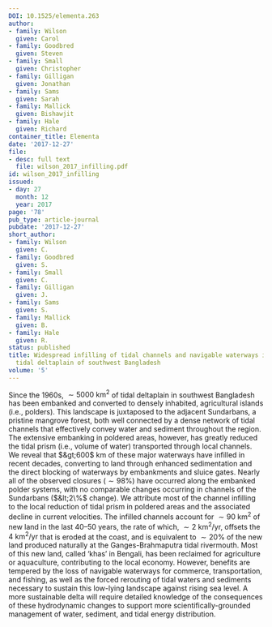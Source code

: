 ```yaml
---
DOI: 10.1525/elementa.263
author:
- family: Wilson
  given: Carol
- family: Goodbred
  given: Steven
- family: Small
  given: Christopher
- family: Gilligan
  given: Jonathan
- family: Sams
  given: Sarah
- family: Mallick
  given: Bishawjit
- family: Hale
  given: Richard
container_title: Elementa
date: '2017-12-27'
file:
- desc: full text
  file: wilson_2017_infilling.pdf
id: wilson_2017_infilling
issued:
- day: 27
  month: 12
  year: 2017
page: '78'
pub_type: article-journal
pubdate: '2017-12-27'
short_author:
- family: Wilson
  given: C.
- family: Goodbred
  given: S.
- family: Small
  given: C.
- family: Gilligan
  given: J.
- family: Sams
  given: S.
- family: Mallick
  given: B.
- family: Hale
  given: R.
status: published
title: Widespread infilling of tidal channels and navigable waterways in human-modified
  tidal deltaplain of southwest Bangladesh
volume: '5'
---
```

Since the 1960s, $\sim 5000~\text{km}^2$ of tidal deltaplain in southwest Bangladesh has been embanked and converted to densely inhabited, agricultural islands (i.e., polders). This landscape is juxtaposed to the adjacent Sundarbans, a pristine mangrove forest, both well connected by a dense network of tidal channels that effectively convey water and sediment throughout the region. The extensive embanking in poldered areas, however, has greatly reduced the tidal prism (i.e., volume of water) transported through local channels. We reveal that $&gt;600$&#160;km of these major waterways have infilled in recent decades, converting to land through enhanced sedimentation and the direct blocking of waterways by embankments and sluice gates. Nearly all of the observed closures ($\sim 98\%$) have occurred along the embanked polder systems, with no comparable changes occurring in channels of the Sundarbans ($&lt;2\%$ change). We attribute most of the channel infilling to the local reduction of tidal prism in poldered areas and the associated decline in current velocities. The infilled channels account for $\sim 90~\text{km}^2$ of new land in the last 40&#8211;50 years, the rate of which, $\sim 2~\text{km}^2/\text{yr}$, offsets the $4~\text{km}^2/\text{yr}$ that is eroded at the coast, and is equivalent to $\sim 20\%$ of the new land produced naturally at the Ganges-Brahmaputra tidal rivermouth. Most of this new land, called &#8216;khas&#8217; in Bengali, has been reclaimed for agriculture or aquaculture, contributing to the local economy. However, benefits are tempered by the loss of navigable waterways for commerce, transportation, and fishing, as well as the forced rerouting of tidal waters and sediments necessary to sustain this low-lying landscape against rising sea level. A more sustainable delta will require detailed knowledge of the consequences of these hydrodynamic changes to support more scientifically-grounded management of water, sediment, and tidal energy distribution.
